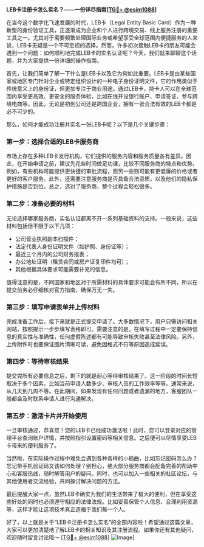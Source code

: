**LEB卡注册卡怎么实名？——一份详尽指南[[TG💪+ @esim1088](https://t.me/s/esim1088)]**

在当今这个数字化飞速发展的时代，LEB卡（Legal Entity Basic Card）作为一种新型的身份验证工具，正逐渐成为企业和个人进行跨境交易、线上服务注册的重要工具之一。尤其对于需要频繁处理国际业务或希望享受全球范围内便捷服务的人来说，LEB卡无疑是一个不可忽视的选择。然而，许多初次接触LEB卡的朋友可能会遇到一个问题：如何顺利地完成LEB卡的实名认证呢？今天，我们就来聊聊这个话题，并为大家提供一份详细的操作指南。

首先，让我们简单了解一下什么是LEB卡以及它为何如此重要。LEB卡是由某些国家或地区专门针对企业或特定组织设计的一种电子身份证明文件，它的作用类似于传统意义上的身份证，但更加专注于商业用途。通过LEB卡，持卡人可以在全球范围内享受更高效、更安全的服务体验，比如在线开设银行账户、申请签证、参与跨境电商等。因此，无论是初创公司还是跨国企业，拥有一张合法有效的LEB卡都是必不可少的。

那么，如何才能成功注册并实名一张LEB卡呢？以下是几个关键步骤：

### 第一步：选择合适的LEB卡服务商

市场上存在多种LEB卡发行机构，它们提供的服务内容和服务质量各有差异。因此，在开始申请之前，建议先花些时间做足功课，比较不同服务商的特点和优势。例如，有些机构可能提供更快捷的审批流程，而另一些则可能有更低廉的价格或者更好的客户服务。此外，还需要注意服务商是否具备合法资质，以及他们的隐私保护措施是否到位。总之，选对了服务商，整个过程会轻松很多。

### 第二步：准备必要的材料

无论选择哪家服务商，实名认证都离不开一系列基础资料的支持。一般来说，这些材料包括但不限于以下几项：
- 公司营业执照副本扫描件；
- 法定代表人身份证明文件（如护照、身份证等）；
- 最近三个月内的公司财务报表；
- 办公地址证明（租赁合同或房产证复印件均可）；
- 其他根据具体要求可能需要补充的信息。

值得注意的是，不同国家和地区对于所需材料的具体要求可能会有所不同，所以在提交前务必仔细核对官方指南，确保万无一失。

### 第三步：填写申请表单并上传材料

完成准备工作后，接下来就是正式提交申请了。大多数情况下，用户只需访问相关网站，按照提示一步步填写表格即可。需要注意的是，在填写过程中一定要保持信息的真实性与准确性，任何虚假陈述都有可能导致审核失败甚至法律风险。另外，上传附件时也要保证图片清晰可读，避免因格式不符等原因造成延误。

### 第四步：等待审核结果

提交完所有必要信息之后，剩下的就是耐心等待审核结果了。这一阶段的时间长短取决于多个因素，比如当前申请人数多少、审核人员的工作效率等等。通常来说，从几天到几周不等。在此期间，如果发现有任何问题或者遗漏的地方，客服团队一般都会及时联系申请人进行沟通解决。

### 第五步：激活卡片并开始使用

一旦审核通过，恭喜您！您的LEB卡已经成功激活啦！此时，您可以登录对应的管理平台查询账户详情，并按照指引设置密码等相关信息。之后便可以尽情享受LEB卡带来的便利服务了。

当然啦，在实际操作过程中难免会遇到各种各样的小插曲，比如忘记密码怎么办？忘记带手机验证码又该如何处理？别担心，绝大部分服务商都会配备完善的帮助中心和客服热线，随时解答用户的疑问。同时，也可以加入一些相关的社区论坛，与其他使用者交流经验，共同探讨解决问题的方法。

最后提醒大家一点，虽然LEB卡确实为我们的生活带来了极大的便利，但在享受这些好处的同时也必须遵守相应的法律法规。比如妥善保管个人信息、合理利用资源等，这样才能让这项技术真正造福于我们每一个人。

好了，以上就是关于“LEB卡注册卡怎么实名”的全部内容啦！希望通过这篇文章，大家可以更加清楚地了解LEB卡的相关知识及其注册流程。如果你还有其他疑问，欢迎随时留言讨论哦～ [[TG💪+ @esim1088](https://t.me/s/esim1088)] ![Image](https://i.postimg.cc/4NQfJmqS/Snipaste-2025-05-13-00-14-12.png)]